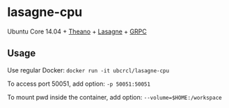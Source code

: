 lasagne-cpu
============

Ubuntu Core 14.04 + [Theano](http://www.deeplearning.net/software/theano/) + [Lasagne](http://lasagne.readthedocs.org/) + [GRPC](https://grpc.io/docs/tutorials/basic/python.html)


Usage
-----
Use regular Docker: ``docker run -it ubcrcl/lasagne-cpu``

To access port 50051, add option: ``-p 50051:50051``

To mount pwd inside the container, add option: ``--volume=$HOME:/workspace``

